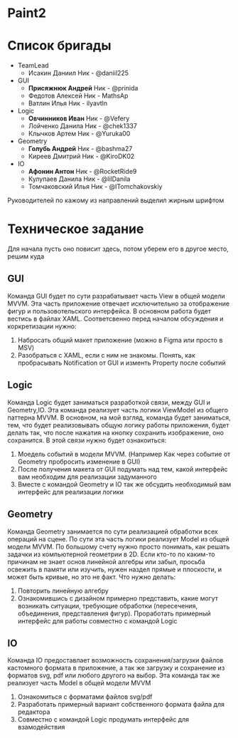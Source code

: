 # Paint2

# Список бригады

- TeamLead
  - Исакин Даниил Ник - @daniil225
- GUI
  - **Присяжнюк Андрей** Ник - @prinida
  - Федотов Алексей Ник - MathsAp
  - Ватлин Илья Ник - ilyavtln
- Logic
  - **Овчинников Иван** Ник - @Vefery
  - Лойченко Данила Ник - @chek1337
  - Клычков Артем Ник - @Yuruka00
- Geometry
  - **Голубь Андрей** Ник - @bashma27
  - Киреев Дмитрий Ник - @KiroDK02
- IO
  - **Афонин Антон** Ник - @RocketRide9
  - Кулупаев Данила  Ник - @lilDanila
  - Томчаковский Илья Ник - @ITomchakovskiy


Руководителей по кажому из направлений выделил жирным шрифтом

# Техническое задание

Для начала пусть оно повисит здесь, потом уберем его в другое место, решим куда

## GUI

Команда GUI будет по сути разрабатывает часть View в общей модели MVVM. Эта часть приложение отвечает исключительно за отображение фигур и пользовотельского интерфейса. В основном работа будет вестись в файлах XAML. Соответсвенно перед началом обсуждения и коркретизации нужно: 

1. Набросать общий макет приложение (можно в Figma или просто в MSV) 
2. Разобраться с XAML, если с ним не знакомы. Понять, как пробрасывать Notification от GUI и изменть Property после событий 

## Logic

Команда Logic будет заниматься разработкой связи, между GUI и Geometry,IO. Эта команда реализует часть логики ViewModel из общего паттерна MVVM. В основном, на мой взгляд, команда будет заниматься, тем, что будет реализовывать общую логику работы приложения, будет делать так, что после нажатия на кнопку сохранить изображение, оно сохранится. В этой связи нужно будет ознакоиться:

1. Моедель событий в модели MVVM. (Например Как через событие от Geometry пробросить изменение в GUI)
2. После получения макета от GUI подумать над тем, какой интерфейс вам необходим для реализации задуманного
3. Вместе с командой Geometry и IO так же обсудить необходимый вам интерфейс для реализации логики

## Geometry

Команда Geometry занимается по сути реализацией обработки всех операций на сцене. По сути эта часть логики реализует Model из общей модели MVVM. По большому счету нужно просто понимать, как решать задачки из компьютерной геометрии в 2D. Если кто-то по каким-то причинам не знает основ линейной алгебры или забыл, просьба освежить в памяти или изучить, нужен наздел прямые и плоскости, и может быть кривые, но это не факт. Что нужно делать:

1. Повторить линейную алгебру
2. Ознакомившись с дизайном примерно представить, какие могут возникать ситуации, требующие обработки (пересечения, объединения, представления фигур). Проработать примерный интерфейс для работы совместно с командой Logic

## IO

Команда IO предоставлает возможность сохранения/загрузки файлов кастомного формата в приложение, а так же загрузку и сохранение из форматов svg, pdf или любого другого на выбор. Эта команда так же реализует часть Model в общей модели MVVM

1. Ознакомиться с форматами файлов svg/pdf 
2. Разработать примерный вариант собственного формата файла для редактора
3. Совместно с командой Logic продумать интерфейс для взамодействия
